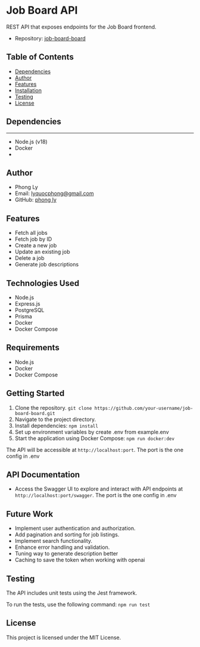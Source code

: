 # Job Board API

REST API that exposes endpoints for the Job Board frontend.

- Repository: [job-board-board](https://github.com/lyquocphong/job-board-api)

## Table of Contents

- [Dependencies](##dependencies)
- [Author](##author)
- [Features](#features)
- [Installation](#installation)
- [Testing](##testing)
- [License](#license)

## Dependencies
------------

-   Node.js (v18)
-   Docker
-  

## Author

- Phong Ly
- Email: lyquocphong@gmail.com
- GitHub: [phong ly](https://github.com/lyquocphong)

## Features

- Fetch all jobs
- Fetch job by ID
- Create a new job
- Update an existing job
- Delete a job
- Generate job descriptions

## Technologies Used

- Node.js
- Express.js
- PostgreSQL
- Prisma
- Docker
- Docker Compose

## Requirements

- Node.js
- Docker
- Docker Compose

## Getting Started

1. Clone the repository. `git clone https://github.com/your-username/job-board-board.git`
2. Navigate to the project directory.
3. Install dependencies: `npm install`
4. Set up environment variables by create .env from example.env
5. Start the application using Docker Compose: `npm run docker:dev`

The API will be accessible at `http://localhost:port`. The port is the one config in .env

## API Documentation

- Access the Swagger UI to explore and interact with API endpoints at `http://localhost:port/swagger`. The port is the one config in .env

## Future Work

- Implement user authentication and authorization.
- Add pagination and sorting for job listings.
- Implement search functionality.
- Enhance error handling and validation.
- Tuning way to generate description better
- Caching to save the token when working with openai

## Testing

The API includes unit tests using the Jest framework.

To run the tests, use the following command: `npm run test`

## License

This project is licensed under the MIT License.